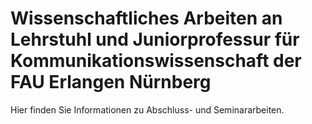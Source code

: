 # Wissenschaftliches Arbeiten an Lehrstuhl und Juniorprofessur für Kommunikationswissenschaft der FAU Erlangen Nürnberg

Hier finden Sie Informationen zu Abschluss- und Seminararbeiten.
